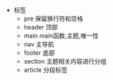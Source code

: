 * 标签
    + pre 保留换行符和空格
    + header 顶部
    + main main函数,主题,唯一性
    + nav 主导航
    + footer 底部
    + section 主题相关内容进行分组
    + article 分段标签